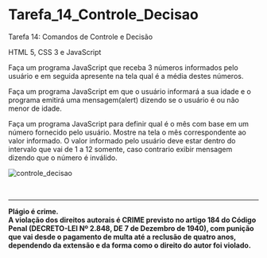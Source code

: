 # Tarefa_14_Controle_Decisao
Tarefa 14: Comandos de Controle e Decisão

HTML 5, CSS 3 e JavaScript

Faça um programa JavaScript que receba 3 números informados pelo usuário e em seguida apresente na tela qual é a média destes números. 

Faça um programa JavaScript em que o usuário informará a sua idade e o programa emitirá uma mensagem(alert) dizendo se o usuário é ou não menor de idade. 

Faça um programa JavaScript para definir qual é o mês com base em um número fornecido pelo usuário. Mostre na tela o mês correspondente ao valor informado. O valor informado pelo usuário deve estar dentro do intervalo que vai de 1 a 12 somente, caso contrario exibir mensagem dizendo que o número é inválido.


![controle_decisao](https://github.com/lucienelima8/Tarefa_14_Controle_Decisao/assets/137119392/eb580590-554b-4eca-baab-3a57238a31a4)

<br>
<hr>
<b>Plágio é crime.<br>
A violação dos direitos autorais é CRIME previsto no <b>artigo 184 do Código Penal (DECRETO-LEI Nº 2.848, DE 7 de Dezembro de 1940)<b>, com punição que vai desde o pagamento de multa até a reclusão de quatro anos, dependendo da extensão e da forma como o direito do autor foi violado.

